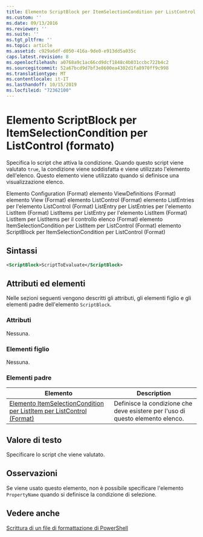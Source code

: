 ```yaml
---
title: Elemento ScriptBlock per ItemSelectionCondition per ListControl (Format) | Microsoft Docs
ms.custom: ''
ms.date: 09/13/2016
ms.reviewer: ''
ms.suite: ''
ms.tgt_pltfrm: ''
ms.topic: article
ms.assetid: c929a6df-d050-416a-9de0-e913dd5a035c
caps.latest.revision: 8
ms.openlocfilehash: a0768a9c1ac66cd9dcf1848c4b031ccbc722b4c2
ms.sourcegitcommit: 52a67bcd9d7bf3e8600ea4302d1fa8970ff9c998
ms.translationtype: MT
ms.contentlocale: it-IT
ms.lasthandoff: 10/15/2019
ms.locfileid: "72362100"
---
```

# <a name="scriptblock-element-for-itemselectioncondition-for-listcontrol-format"></a>Elemento ScriptBlock per ItemSelectionCondition per ListControl (formato)

Specifica lo script che attiva la condizione. Quando questo script viene valutato `true`, la condizione viene soddisfatta e viene utilizzato l'elemento dell'elenco. Questo elemento viene utilizzato quando si definisce una visualizzazione elenco.

Elemento Configuration (Format) elemento ViewDefinitions (Format) elemento View (Format) elemento ListControl (Format) elemento ListEntries per l'elemento ListControl (Format) ListEntry per ListEntries per l'elemento ListItem (Format) ListItems per ListEntry per l'elemento ListItem (Format) ListItem per ListItems per il controllo elenco (Format) elemento ItemSelectionCondition per ListItem per ListControl (Format) elemento ScriptBlock per ItemSelectionCondition per ListControl (Format)

## <a name="syntax"></a>Sintassi

```xml
<ScriptBlock>ScriptToEvaluate</ScriptBlock>
```

## <a name="attributes-and-elements"></a>Attributi ed elementi

Nelle sezioni seguenti vengono descritti gli attributi, gli elementi figlio e gli elementi padre dell'elemento `ScriptBlock`.

### <a name="attributes"></a>Attributi

Nessuna.

### <a name="child-elements"></a>Elementi figlio

Nessuna.

### <a name="parent-elements"></a>Elementi padre

|Elemento|Description|
|-------------|-----------------|
|[Elemento ItemSelectionCondition per ListItem per ListControl (Format)](./itemselectioncondition-element-for-listitem-for-listcontrol-format.md)|Definisce la condizione che deve esistere per l'uso di questo elemento elenco.|

## <a name="text-value"></a>Valore di testo

Specificare lo script che viene valutato.

## <a name="remarks"></a>Osservazioni

Se viene usato questo elemento, non è possibile specificare l'elemento `PropertyName` quando si definisce la condizione di selezione.

## <a name="see-also"></a>Vedere anche

[Scrittura di un file di formattazione di PowerShell](./writing-a-powershell-formatting-file.md)
